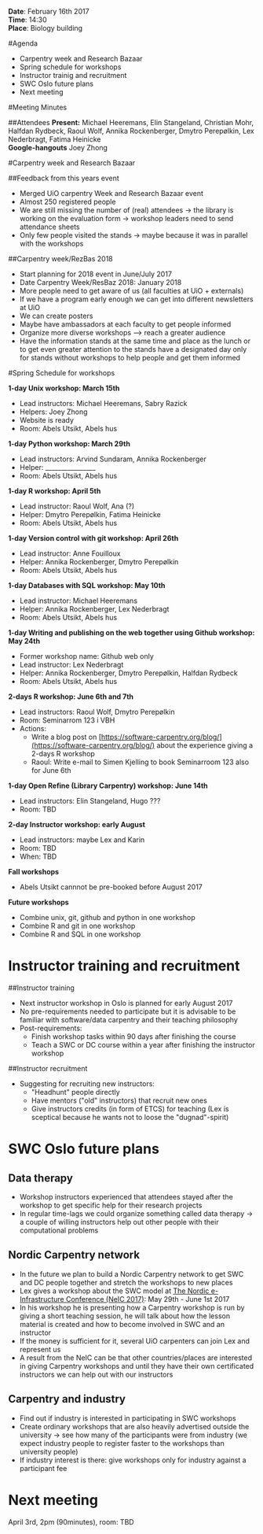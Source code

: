 **Date**: February 16th 2017  
**Time**: 14:30  
**Place**: Biology building

#Agenda

- Carpentry week and Research Bazaar
- Spring schedule for workshops
- Instructor trainig and recruitment
- SWC Oslo future plans
- Next meeting


#Meeting Minutes

##Attendees
**Present:** Michael Heeremans, Elin Stangeland, Christian Mohr, Halfdan Rydbeck, Raoul Wolf, Annika Rockenberger, Dmytro Perepølkin, Lex Nederbragt, Fatima Heinicke  
**Google-hangouts**  Joey Zhong 

#Carpentry week and Research Bazaar

##Feedback from this years event

- Merged UiO carpentry Week and Research Bazaar event
- Almost 250 registered people
- We are still missing the number of (real) attendees -> the library is working on the evaluation form -> workshop leaders need to send attendance sheets
- Only few people visited the stands -> maybe because it was in parallel with the workshops

##Carpentry week/RezBas 2018

- Start planning for 2018 event in June/July 2017
- Date Carpentry Week/ResBaz 2018: January 2018 
- More people need to get aware of us (all faculties at UiO + externals)
- If we have a program early enough we can get into different newsletters at UiO 
- We can create posters 
- Maybe have ambassadors at each faculty to get people informed
- Organize more diverse workshops --> reach a greater audience
- Have the information stands at the same time and place as the lunch or to get even greater attention to the stands have a designated day only for stands without workshops to help people and get them informed


#Spring Schedule for workshops

**1-day Unix workshop: March 15th**  

- Lead instructors:  Michael Heeremans, Sabry Razick
- Helpers: Joey Zhong 
- Website is ready
- Room: Abels Utsikt, Abels hus

**1-day Python workshop: March 29th**

- Lead instructors: Arvind Sundaram, Annika Rockenberger
- Helper: ________________
- Room: Abels Utsikt, Abels hus

**1-day R workshop: April 5th**

- Lead  instructor: Raoul Wolf, Ana (?)
- Helper: Dmytro Perepølkin, Fatima Heinicke 
- Room: Abels Utsikt, Abels hus

**1-day Version control with git workshop: April 26th**

- Lead instructor: Anne Fouilloux
- Helper: Annika Rockenberger, Dmytro Perepølkin 
- Room: Abels Utsikt, Abels hus

**1-day Databases with SQL workshop: May 10th**

- Lead instructor: Michael Heeremans 
- Helper: Annika Rockenberger, Lex Nederbragt
- Room: Abels Utsikt, Abels hus

**1-day Writing and publishing on the web together using Github workshop: May 24th**

- Former workshop name: Github web only
- Lead instructor: Lex Nederbragt
- Helper: Annika Rockenberger, Dmytro Perepølkin, Halfdan Rydbeck 
- Room: Abels Utsikt, Abels hus

**2-days R workshop: June 6th and 7th**

- Lead instructors: Raoul Wolf, Dmytro Perepølkin
- Room: Seminarrom 123 i VBH
- Actions:	
	- Write a blog post on [https://software-carpentry.org/blog/](https://software-carpentry.org/blog/) about the experience giving a 2-days R workshop
	- Raoul: Write e-mail to Simen Kjelling to book Seminarroom 123 also for June 6th 

**1-day Open Refine (Library Carpentry) workshop: June 14th**

- Lead instructors: Elin Stangeland, Hugo ???
- Room: TBD

**2-day Instructor workshop: early August** 

- Lead instructors: maybe Lex and Karin
- Room: TBD
- When: TBD

**Fall workshops**

- Abels Utsikt cannnot be pre-booked before August 2017

**Future workshops**

- Combine unix, git, github and python in one workshop
- Combine R and git in one workshop
- Combine R and SQL in one workshop


# Instructor training and recruitment
##Instructor training

- Next instructor workshop in Oslo is planned for early August 2017 
- No pre-requirements needed to participate but it is advisable to be familiar with software/data carpentry and their teaching philosophy
- Post-requirements:
	- Finish workshop tasks within 90 days after finishing the course
	- Teach a SWC or DC course within a year after finishing the instructor workshop 

##Instructor recruitment

- Suggesting for recruiting new instructors:
	- "Headhunt" people directly
	- Have mentors ("old" instructors) that recruit new ones
	- Give instructors credits (in form of ETCS) for teaching (Lex is sceptical because he wants not to loose the "dugnad"-spirit)

# SWC Oslo future plans

## Data therapy

- Workshop instructors experienced that attendees stayed after the workshop to get specific help for their research projects
- In regular time-lags we could organize something called data therapy -> a couple of willing instructors help out other people with their computational problems

## Nordic Carpentry network

- In the future we plan to build a Nordic Carpentry network to get SWC and DC people together and stretch the workshops to new places
- Lex gives a workshop about the SWC model at [The Nordic e-Infrastructure Conference (NeIC 2017)](http://neic2017.nordforsk.org/workshops/software-carpentry/): May 29th - June 1st 2017
- In his workshop he is presenting how a Carpentry workshop is run by giving a short teaching session, he will talk about how the lesson material is created and how to become involved in SWC and an instructor
- If the money is sufficient for it, several UiO carpenters can join Lex and represent us
- A result from the NeIC can be that other countries/places are interested in giving Carpentry workshops and until they have their own certificated instructors we can help out with our instructors

## Carpentry and industry

- Find out if industry is interested in participating in SWC workshops
- Create ordinary workshops that are also heavily advertised outside the university -> see how many of the participants were from industry (we expect industry people to register faster to the workshops than university people)
- If industry interest is there: give workshops only for industry against a participant fee


# Next meeting
April 3rd, 2pm (90minutes), room: TBD